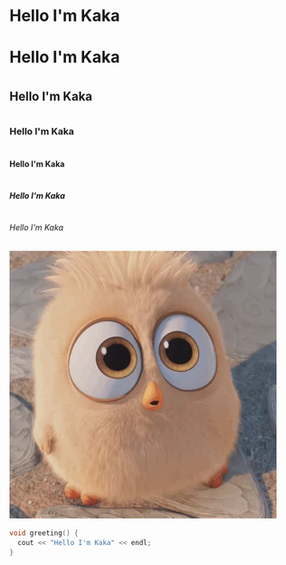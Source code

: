 # Hello I'm Kaka
# <h1>Hello I'm Kaka</h1>
# <h2>Hello I'm Kaka</h1>
# <h3>Hello I'm Kaka</h1>
# <h4>Hello I'm Kaka</h1>
# <h5>Hello I'm Kaka</h1>
# <h6>Hello I'm Kaka</h1>
![Image of Kaka](https://github.com/Mkhai205/Mkhai205/blob/main/avatar.webp)

``` c++
void greeting() {
  cout << "Hello I'm Kaka" << endl;
}
```
